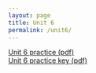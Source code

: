 ```yaml
---
layout: page
title: Unit 6
permalink: /unit6/
---
```


[Unit 6 practice (pdf)](pcha_unit6_practice.pdf)  
[Unit 6 practice key (pdf)](pcha_unit6_practice_key.pdf)  

